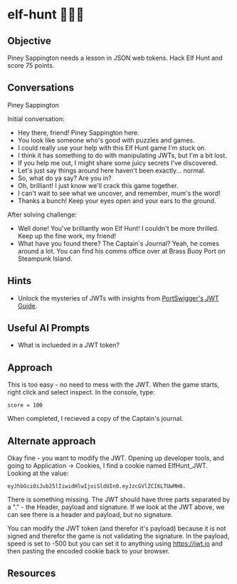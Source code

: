 # elf-hunt :christmas_tree::christmas_tree::christmas_tree:
## Objective

Piney Sappington needs a lesson in JSON web tokens. Hack Elf Hunt and score 75 points.

## Conversations

Piney Sappington

Initial conversation:

- Hey there, friend! Piney Sappington here.
- You look like someone who's good with puzzles and games.
- I could really use your help with this Elf Hunt game I'm stuck on.
- I think it has something to do with manipulating JWTs, but I'm a bit lost.
- If you help me out, I might share some juicy secrets I've discovered.
- Let's just say things around here haven't been exactly... normal.
- So, what do ya say? Are you in?
- Oh, brilliant! I just know we'll crack this game together.
- I can't wait to see what we uncover, and remember, mum's the word!
- Thanks a bunch! Keep your eyes open and your ears to the ground.

After solving challenge:

- Well done! You've brilliantly won Elf Hunt! I couldn't be more thrilled. Keep up the fine work, my friend!
- What have you found there? The Captain's Journal? Yeah, he comes around a lot. You can find his comms office over at Brass Buoy Port on Steampunk Island.

## Hints

- Unlock the mysteries of JWTs with insights from [PortSwigger's JWT Guide](https://portswigger.net/web-security/jwt).

## Useful AI Prompts

- What is inclueded in a JWT token?

## Approach

This is too easy - no need to mess with the JWT.  When the game starts, right click and select inspect. In the console, type:

```console
score = 100
```

When completed, I recieved a copy of the Captain's journal.

## Alternate approach

Okay fine - you want to modify the JWT.  Opening up developer tools, and going to Application -> Cookies, I find a cookie named ElfHunt_JWT.  Looking at the value:

```
eyJhbGciOiJub25lIiwidHlwIjoiSldUIn0.eyJzcGVlZCI6LTUwMH0.
```

There is something missing.  The JWT should have three parts separated by a "." - the Header, payload and signature. If we look at the JWT above, we can see there is a header and payload, but no signature. 

You can modify the JWT token (and therefor it's payload) because it is not signed and therefor the game is not validating the signature.  In the payload, speed is set to -500 but you can set it to anything using https://jwt.io and then pasting the encoded cookie back to your browser.

## Resources
